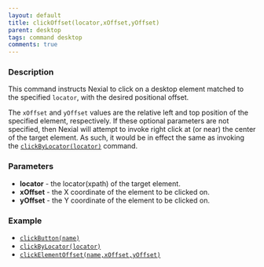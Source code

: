 ```yaml
---
layout: default
title: clickOffset(locator,xOffset,yOffset)
parent: desktop
tags: command desktop
comments: true
---
```


### Description
This command instructs Nexial to click on a desktop element matched to the specified `locator`, with the desired 
positional offset.

The `xOffset` and `yOffset` values are the relative left and top position of the specified element, respectively. If
these optional parameters are not specified, then Nexial will attempt to invoke right click at (or near) the center of
the target element. As such, it would be in effect the same as invoking the
[`clickByLocator(locator)`](clickByLocator(locator)) command.


### Parameters
- **locator** - the locator(xpath) of the target element.
- **xOffset** - the X coordinate of the element to be clicked on.
- **yOffset** - the Y coordinate of the element to be clicked on.


### Example
- [`clickButton(name)`](clickButton(name))
- [`clickByLocator(locator)`](clickByLocator(locator))
- [`clickElementOffset(name,xOffset,yOffset)`](clickElementOffset(name,xOffset,yOffset))
